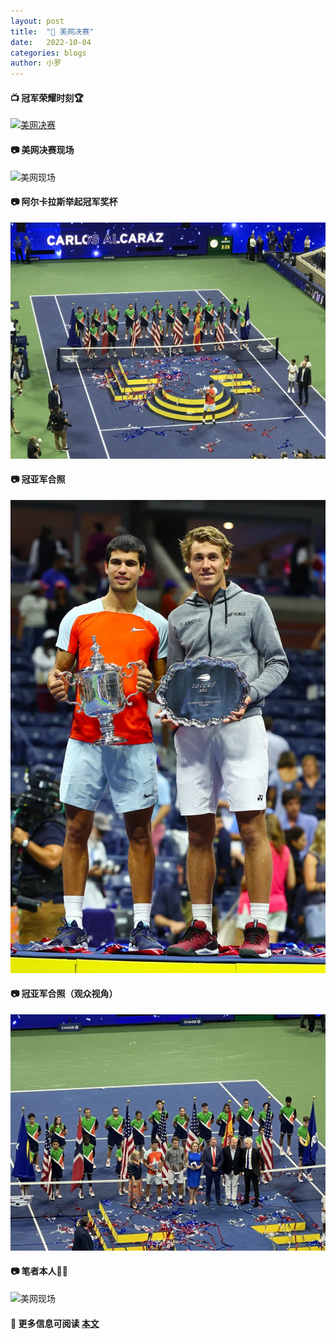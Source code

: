 ```yaml
---
layout: post
title:  "📔 美网决赛"
date:   2022-10-04
categories: blogs
author: 小罗
---
```



[comment]: <> (Reference to https://video-to-markdown.marcomontalbano.com/)
#### 📺 冠军荣耀时刻🏆
[![美网决赛](https://res.cloudinary.com/marcomontalbano/image/upload/v1664983318/video_to_markdown/images/youtube--bAqzvDn-18Y-c05b58ac6eb4c4700831b2b3070cd403.jpg)](https://youtu.be/bAqzvDn-18Y "美网决赛")
#### 📷 美网决赛现场

![美网现场](https://raw.githubusercontent.com/Bagel2Ace/bagel2ace.github.io/main/docs/assets/2022-10-4/psc2.jpeg)

#### 📷 阿尔卡拉斯举起冠军奖杯

![美网现场](https://raw.githubusercontent.com/Bagel2Ace/bagel2ace.github.io/main/docs/assets/2022-10-4/psc1.jpeg)

#### 📷 冠亚军合照

![美网现场](https://raw.githubusercontent.com/Bagel2Ace/bagel2ace.github.io/main/docs/assets/2022-10-4/psc4.jpeg)

#### 📷 冠亚军合照（观众视角）

![美网现场](https://raw.githubusercontent.com/Bagel2Ace/bagel2ace.github.io/main/docs/assets/2022-10-4/psc5.jpeg)

#### 📷 笔者本人🧍‍♂️

![美网现场](https://raw.githubusercontent.com/Bagel2Ace/bagel2ace.github.io/main/docs/assets/2022-10-4/psc3.jpeg)

#### 📒 更多信息可阅读 [本文](https://mp.weixin.qq.com/s/-CioB31EzXHobydB2TVrRg)

